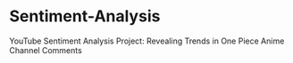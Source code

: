 # Sentiment-Analysis
YouTube Sentiment Analysis Project: Revealing Trends in One Piece Anime Channel Comments
